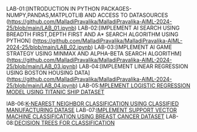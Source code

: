 LAB-01:[INTRODUCTION IN PYTHON PACKAGES-NUMPY,PANDAS,MATPLOTLIB AND ACCESS TO DATASOURCES
(https://github.com/MalladiPravalika/MalladiPravalika-AIML-2024-25/blob/main/LAB_01.ipynb)
LAB-02:[IMPLEMENT AI SEARCH USING BREADTH FIRST,DEPTH FIRST AND A* SEARCH ALGORITHM USING PYTHON]
(https://github.com/MalladiPravalika/MalladiPravalika-AIML-2024-25/blob/main/LAB_02.ipynb)
LAB-03:[IMPLEMENT AI GAME STRATEGY USING MINMAX AND ALPHA-BETA SEARCH ALGORITHM]
(https://github.com/MalladiPravalika/MalladiPravalika-AIML-2024-25/blob/main/LAB_03.ipynb)
LAB-04:[IMPLEMENT LINEAR REGRESSION USING BOSTON HOUSING DATA]
(https://github.com/MalladiPravalika/MalladiPravalika-AIML-2024-25/blob/main/LAB_04.ipynb)
LAB-05:[MPLEMENT LOGISTIC REGRESSION MODEL USING TITANIC SHIP DATASET](https://github.com/MalladiPravalika/MalladiPravalika-AIML-2024-25/blob/main/LAB_05.ipynb)

lAB-06:[K-NEAREST NEIGHBOR CLASSIFICATION USING CLASSIFIED MANUFACTURING DATASE]( https://github.com/MalladiPravalika/MalladiPravalika-AIML-2024-25/blob/main/LAB_06.ipynb)
LAB-07:[IMPLEMENT SUPPORT VECTOR MACHINE CLASSIFICATION USING BREAST CANCER DATASET](https://github.com/MalladiPravalika/MalladiPravalika-AIML-2024-25/blob/main/LAB__07.ipynb)
LAB-08:[DECISION TREES FOR CLASSIFICATION](https://github.com/MalladiPravalika/MalladiPravalika-AIML-2024-25/blob/main/LAB_08.ipynb)

